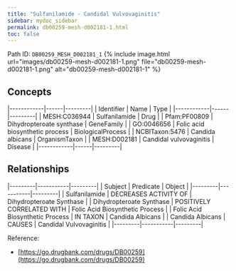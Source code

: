 ```yaml
---
title: "Sulfanilamide - Candidal Vulvovaginitis"
sidebar: mydoc_sidebar
permalink: db00259-mesh-d002181-1.html
toc: false 
---
```



Path ID: `DB00259_MESH_D002181_1`
{% include image.html url="images/db00259-mesh-d002181-1.png" file="db00259-mesh-d002181-1.png" alt="db00259-mesh-d002181-1" %}

## Concepts

|------------|------|---------|
| Identifier | Name | Type    |
|------------|------|---------|
| MESH:C036944 | Sulfanilamide | Drug |
| Pfam:PF00809 | Dihydropteroate synthase | GeneFamily |
| GO:0046656 | Folic acid biosynthetic process | BiologicalProcess |
| NCBITaxon:5476 | Candida albicans | OrganismTaxon |
| MESH:D002181 | Candidal vulvovaginitis | Disease |
|------------|------|---------|

## Relationships

|---------|-----------|---------|
| Subject | Predicate | Object  |
|---------|-----------|---------|
| Sulfanilamide | DECREASES ACTIVITY OF | Dihydropteroate Synthase |
| Dihydropteroate Synthase | POSITIVELY CORRELATED WITH | Folic Acid Biosynthetic Process |
| Folic Acid Biosynthetic Process | IN TAXON | Candida Albicans |
| Candida Albicans | CAUSES | Candidal Vulvovaginitis |
|---------|-----------|---------|

Reference: 
  - [https://go.drugbank.com/drugs/DB00259](https://go.drugbank.com/drugs/DB00259)
